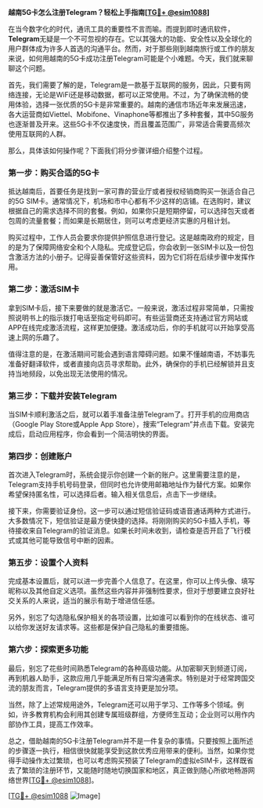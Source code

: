 **越南5G卡怎么注册Telegram？轻松上手指南[[TG💪+ @esim1088](https://t.me/s/esim1088)]**

在当今数字化的时代，通讯工具的重要性不言而喻。而提到即时通讯软件，**Telegram**无疑是一个不可忽视的存在。它以其强大的功能、安全性以及全球化的用户群体成为许多人首选的沟通平台。然而，对于那些刚到越南旅行或工作的朋友来说，如何用越南的5G卡成功注册Telegram可能是个小难题。今天，我们就来聊聊这个问题。

首先，我们需要了解的是，Telegram是一款基于互联网的服务，因此，只要有网络连接，无论是WiFi还是移动数据，都可以正常使用。不过，为了确保流畅的使用体验，选择一张优质的5G卡是非常重要的。越南的通信市场近年来发展迅速，各大运营商如Viettel、Mobifone、Vinaphone等都推出了多种套餐，其中5G服务也逐渐普及开来。这些5G卡不仅速度快，而且覆盖范围广，非常适合需要高频次使用互联网的人群。

那么，具体该如何操作呢？下面我们将分步骤详细介绍整个过程。

### 第一步：购买合适的5G卡

抵达越南后，首要任务是找到一家可靠的营业厅或者授权经销商购买一张适合自己的5G SIM卡。通常情况下，机场和市中心都有不少这样的店铺。在选购时，建议根据自己的需求选择不同的套餐。例如，如果你只是短期停留，可以选择包天或者包周的流量套餐；而如果是长期居住，则可以考虑更经济实惠的月租计划。

购买过程中，工作人员会要求你提供护照信息进行登记。这是越南政府的规定，目的是为了保障网络安全和个人隐私。完成登记后，你会收到一张SIM卡以及一份包含激活方法的小册子。记得妥善保管好这些资料，因为它们将在后续步骤中发挥作用。

### 第二步：激活SIM卡

拿到SIM卡后，接下来要做的就是激活它。一般来说，激活过程非常简单，只需按照说明书上的指示拨打电话至指定号码即可。有些运营商还支持通过官方网站或APP在线完成激活流程，这样更加便捷。激活成功后，你的手机就可以开始享受高速上网的乐趣了。

值得注意的是，在激活期间可能会遇到语言障碍问题。如果不懂越南语，不妨事先准备好翻译软件，或者直接向店员寻求帮助。此外，确保你的手机已经解锁并且支持当地频段，以免出现无法使用的情况。

### 第三步：下载并安装Telegram

当SIM卡顺利激活之后，就可以着手准备注册Telegram了。打开手机的应用商店（Google Play Store或Apple App Store），搜索“Telegram”并点击下载。安装完成后，启动应用程序，你会看到一个简洁明快的界面。

### 第四步：创建账户

首次进入Telegram时，系统会提示你创建一个新的账户。这里需要注意的是，Telegram支持手机号码登录，但同时也允许使用邮箱地址作为替代方案。如果你希望保持匿名性，可以选择后者。输入相关信息后，点击下一步继续。

接下来，你需要验证身份。这一步可以通过短信验证码或语音通话两种方式进行。大多数情况下，短信验证是最方便快捷的选择。将刚刚购买的5G卡插入手机，等待接收来自Telegram的验证消息。如果长时间未收到，请检查是否开启了飞行模式或其他可能导致信号中断的因素。

### 第五步：设置个人资料

完成基本设置后，就可以进一步完善个人信息了。在这里，你可以上传头像、填写昵称以及其他自定义选项。虽然这些内容并非强制性要求，但对于想要建立良好社交关系的人来说，适当的展示有助于增进信任感。

另外，别忘了勾选隐私保护相关的各项设置，比如谁可以看到你的在线状态、谁可以给你发送好友请求等。这些都是保护自己隐私的重要措施。

### 第六步：探索更多功能

最后，别忘了花些时间熟悉Telegram的各种高级功能。从加密聊天到频道订阅，再到机器人助手，这款应用几乎能满足所有日常沟通需求。特别是对于经常跨国交流的朋友而言，Telegram提供的多语言支持更是加分项。

当然，除了上述常规用途外，Telegram还可以用于学习、工作等多个领域。例如，许多教育机构会利用其创建专属班级群组，方便师生互动；企业则可以用作内部协作工具，提高工作效率。

总之，借助越南的5G卡注册Telegram并不是一件复杂的事情。只要按照上面所述的步骤逐一执行，相信很快就能享受到这款优秀应用带来的便利。当然，如果你觉得手动操作太过繁琐，也可以考虑购买预装了Telegram的虚拟eSIM卡，这样既省去了繁琐的注册环节，又能随时随地切换国家和地区，真正做到随心所欲地畅游网络世界[[TG💪+ @esim1088](https://t.me/s/esim1088)]。

[[TG💪+ @esim1088](https://t.me/s/esim1088) ![Image](https://i.postimg.cc/4NQfJmqS/Snipaste-2025-05-13-00-14-12.png)]
